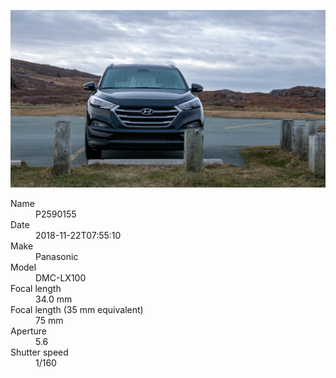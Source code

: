 [![P2590155](/photos/hd/P2590155.jpg)](/photos/full/P2590155.jpg?raw=true)

<dl>
  <dt>Name</dt>
  <dd>P2590155</dd>
  <dt>Date</dt>
  <dd>2018-11-22T07:55:10</dd>
  <dt>Make</dt>
  <dd>Panasonic</dd>
  <dt>Model</dt>
  <dd>DMC-LX100</dd>
  <dt>Focal length</dt>
  <dd>34.0 mm</dd>
  <dt>Focal length (35 mm equivalent)</dt>
  <dd>75 mm</dd>
  <dt>Aperture</dt>
  <dd>5.6</dd>
  <dt>Shutter speed</dt>
  <dd>1/160</dd>
</dl>
